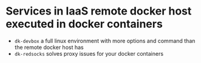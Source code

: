 # Services in IaaS remote docker host executed in docker containers

- ```dk-devbox``` a full linux environment with more options and command than the remote docker host has
- ```dk-redsocks``` solves proxy issues for your docker containers